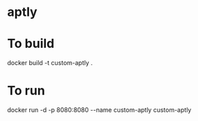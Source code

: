 # aptly
# To build
docker build -t custom-aptly .

# To run
docker run -d -p 8080:8080 --name custom-aptly custom-aptly
